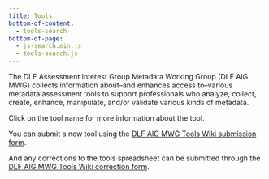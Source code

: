 ```yaml
---
title: Tools
bottom-of-content:
  - tools-search
bottom-of-page:
  - js-search.min.js
  - tools-search.js
---
```


The DLF Assessment Interest Group Metadata Working Group (DLF AIG MWG) collects information about–and enhances access to–various metadata assessment tools to support professionals who analyze, collect, create, enhance, manipulate, and/or validate various kinds of metadata.

Click on the tool name for more information about the tool.

You can submit a new tool using the [DLF AIG MWG Tools Wiki submission form](https://docs.google.com/forms/d/e/1FAIpQLSemJk1E-RMlvLEespgPd1YLdsQxXyE1FRd14BG2oKcLzMKNig/viewform).

And any corrections to the tools spreadsheet can be submitted through the [DLF AIG MWG Tools Wiki correction form](https://docs.google.com/forms/d/e/1FAIpQLSdzilaPYNy6iUpoDyl-6_x_K9iw9ZDz5ApQvHrvRNfuJCKeNw/viewform).
